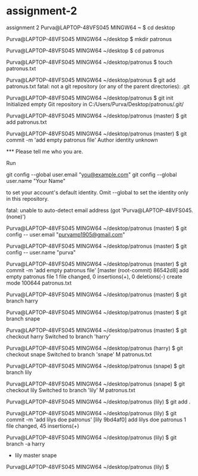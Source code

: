 # assignment-2
assignment 2
Purva@LAPTOP-48VFS045 MINGW64 ~
$ cd desktop

Purva@LAPTOP-48VFS045 MINGW64 ~/desktop
$ mkdir patronus

Purva@LAPTOP-48VFS045 MINGW64 ~/desktop
$ cd patronus

Purva@LAPTOP-48VFS045 MINGW64 ~/desktop/patronus
$ touch patronus.txt

Purva@LAPTOP-48VFS045 MINGW64 ~/desktop/patronus
$ git add patronus.txt
fatal: not a git repository (or any of the parent directories): .git

Purva@LAPTOP-48VFS045 MINGW64 ~/desktop/patronus
$ git init
Initialized empty Git repository in C:/Users/Purva/Desktop/patronus/.git/

Purva@LAPTOP-48VFS045 MINGW64 ~/desktop/patronus (master)
$ git add patronus.txt

Purva@LAPTOP-48VFS045 MINGW64 ~/desktop/patronus (master)
$ git commit -m 'add empty patronus file'
Author identity unknown

*** Please tell me who you are.

Run

  git config --global user.email "you@example.com"
  git config --global user.name "Your Name"

to set your account's default identity.
Omit --global to set the identity only in this repository.

fatal: unable to auto-detect email address (got 'Purva@LAPTOP-48VFS045.(none)')

Purva@LAPTOP-48VFS045 MINGW64 ~/desktop/patronus (master)
$ git config -- user.email "purvamp1905@gmail.com"

Purva@LAPTOP-48VFS045 MINGW64 ~/desktop/patronus (master)
$ git config -- user.name "purva"

Purva@LAPTOP-48VFS045 MINGW64 ~/desktop/patronus (master)
$ git commit -m 'add empty patronus file'
[master (root-commit) 86542d8] add empty patronus file
 1 file changed, 0 insertions(+), 0 deletions(-)
 create mode 100644 patronus.txt

Purva@LAPTOP-48VFS045 MINGW64 ~/desktop/patronus (master)
$ git branch harry

Purva@LAPTOP-48VFS045 MINGW64 ~/desktop/patronus (master)
$ git branch snape

Purva@LAPTOP-48VFS045 MINGW64 ~/desktop/patronus (master)
$ git checkout harry
Switched to branch 'harry'

Purva@LAPTOP-48VFS045 MINGW64 ~/desktop/patronus (harry)
$ git checkout snape
Switched to branch 'snape'
M       patronus.txt

Purva@LAPTOP-48VFS045 MINGW64 ~/desktop/patronus (snape)
$ git branch lily

Purva@LAPTOP-48VFS045 MINGW64 ~/desktop/patronus (snape)
$ git checkout lily
Switched to branch 'lily'
M       patronus.txt

Purva@LAPTOP-48VFS045 MINGW64 ~/desktop/patronus (lily)
$ git add .

Purva@LAPTOP-48VFS045 MINGW64 ~/desktop/patronus (lily)
$ git commit -m 'add lilys doe patronus'
[lily 9bd4af0] add lilys doe patronus
 1 file changed, 45 insertions(+)

Purva@LAPTOP-48VFS045 MINGW64 ~/desktop/patronus (lily)
$ git branch -a
  harry
* lily
  master
  snape

Purva@LAPTOP-48VFS045 MINGW64 ~/desktop/patronus (lily)
$
